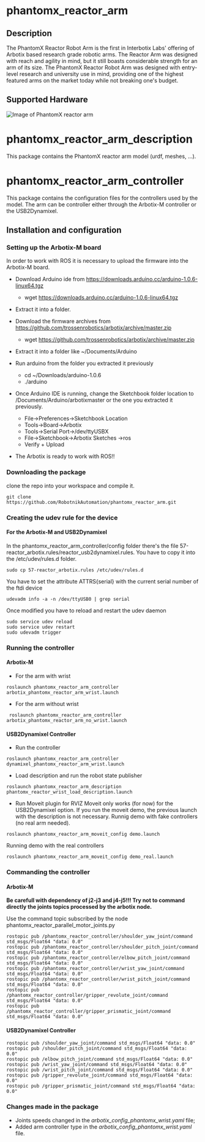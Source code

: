 # phantomx_reactor_arm

<h2>Description</h2>
The PhantomX Reactor Robot Arm is the first in Interbotix Labs' offering of Arbotix based research grade robotic arms. The Reactor Arm was designed with reach and agility in mind, but it still boasts considerable strength for an arm of its size. The PhantomX Reactor Robot Arm was designed with entry-level research and university use in mind, providing one of the highest featured arms on the market today while not breaking one's budget.

<h2>Supported Hardware</h2>

![Image of PhantomX reactor arm](http://www.trossenrobotics.com/resize/Shared/images/PImages/reactor/reactor-1a.jpg?bw=1000&bh=1000)


# phantomx_reactor_arm_description
This package contains the PhantomX reactor arm model (urdf, meshes, ...).

# phantomx_reactor_arm_controller
This package contains the configuration files for the controllers used by the model.
The arm can be controller either through the Arbotix-M controller or the USB2Dynamixel.

## Installation and configuration 

### Setting up the Arbotix-M board

In order to work with ROS it is necessary to upload the firmware into the Arbotix-M board.

* Download Arduino ide from https://downloads.arduino.cc/arduino-1.0.6-linux64.tgz
  * wget https://downloads.arduino.cc/arduino-1.0.6-linux64.tgz
  
* Extract it into a folder.
* Download the firmware archives from https://github.com/trossenrobotics/arbotix/archive/master.zip
  * wget https://github.com/trossenrobotics/arbotix/archive/master.zip
* Extract it into a folder like ~/Documents/Arduino
* Run arduino from the folder you extracted it previously
  * cd ~/Downloads/arduino-1.0.6
  * ./arduino
* Once Arduino IDE is running, change the Sketchbook folder location to /Documents/Arduino/arbotixmaster or the one you extracted it previously.
  * File->Preferences->Sketchbook Location
  * Tools->Board->Arbotix
  * Tools->Serial Port->/dev/ttyUSBX
  * File->Sketchbook->Arbotix Sketches ->ros
  * Verify + Upload
* The Arbotix is ready to work with ROS!!

### Downloading the package

clone the repo into your workspace and compile it.
```
git clone https://github.com/RobotnikAutomation/phantomx_reactor_arm.git
```
### Creating the udev rule for the device

#### For the Arbotix-M and USB2Dynamixel

In the phantomx_reactor_arm_controller/config folder there's the file 57-reactor_arbotix.rules/reactor_usb2dynamixel.rules. You have to copy it into the /etc/udev/rules.d folder.

```
sudo cp 57-reactor_arbotix.rules /etc/udev/rules.d
```

You have to set the attribute ATTRS{serial} with the current serial number of the ftdi device

```
udevadm info -a -n /dev/ttyUSB0 | grep serial 
```
Once modified you have to reload and restart the udev daemon

```
sudo service udev reload
sudo service udev restart
sudo udevadm trigger
```

### Running the controller

#### Arbotix-M 

* For the arm with wrist
```
roslaunch phantomx_reactor_arm_controller arbotix_phantomx_reactor_arm_wrist.launch
```
* For the arm without wrist
```
 roslaunch phantomx_reactor_arm_controller arbotix_phantomx_reactor_arm_no_wrist.launch
```
#### USB2Dynamixel Controller

* Run the controller
```
roslaunch phantomx_reactor_arm_controller dynamixel_phantomx_reactor_arm_wrist.launch 
```
* Load description and run the robot state publisher
```
roslaunch phantomx_reactor_arm_description phantomx_reactor_wrist_load_description.launch
```
* Run Moveit plugin for RVIZ
Moveit only works (for now) for the USB2Dynamixel option.
If you run the moveit demo, the previous launch with the description is not necessary.
Runnig demo with fake controllers (no real arm needed).
```
roslaunch phantomx_reactor_arm_moveit_config demo.launch
```
Running demo with the real controllers
```
roslaunch phantomx_reactor_arm_moveit_config demo_real.launch
```

### Commanding the controller 

#### Arbotix-M 


**Be carefull with dependency of j2-j3 and j4-j5!!! Try not to command directly the joints topics processed by the arbotix node.**

Use the command topic subscribed by the node phantomx_reactor_parallel_motor_joints.py

```
rostopic pub /phantomx_reactor_controller/shoulder_yaw_joint/command std_msgs/Float64 "data: 0.0"
rostopic pub /phantomx_reactor_controller/shoulder_pitch_joint/command std_msgs/Float64 "data: 0.0"
rostopic pub /phantomx_reactor_controller/elbow_pitch_joint/command std_msgs/Float64 "data: 0.0"
rostopic pub /phantomx_reactor_controller/wrist_yaw_joint/command std_msgs/Float64 "data: 0.0"
rostopic pub /phantomx_reactor_controller/wrist_pitch_joint/command std_msgs/Float64 "data: 0.0"
rostopic pub /phantomx_reactor_controller/gripper_revolute_joint/command std_msgs/Float64 "data: 0.0"
rostopic pub /phantomx_reactor_controller/gripper_prismatic_joint/command std_msgs/Float64 "data: 0.0"
```
#### USB2Dynamixel Controller

```
rostopic pub /shoulder_yaw_joint/command std_msgs/Float64 "data: 0.0"
rostopic pub /shoulder_pitch_joint/command std_msgs/Float64 "data: 0.0"
rostopic pub /elbow_pitch_joint/command std_msgs/Float64 "data: 0.0"
rostopic pub /wrist_yaw_joint/command std_msgs/Float64 "data: 0.0"
rostopic pub /wrist_pitch_joint/command std_msgs/Float64 "data: 0.0"
rostopic pub /gripper_revolute_joint/command std_msgs/Float64 "data: 0.0"
rostopic pub /gripper_prismatic_joint/command std_msgs/Float64 "data: 0.0"
```

### Changes made in the package

* Joints speeds changed in the *arbotix_config_phantomx_wrist.yaml* file;
* Added arm controller type in the *arbotix_config_phantomx_wrist.yaml* file.

